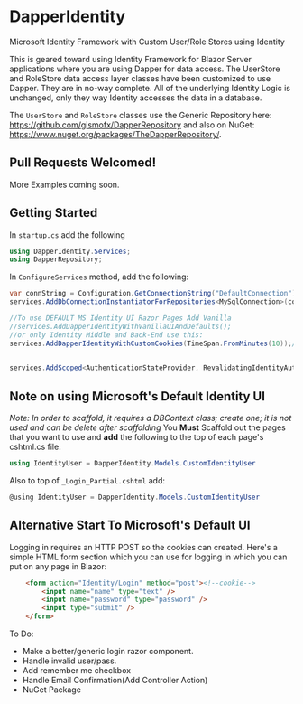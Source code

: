 # DapperIdentity
Microsoft Identity Framework with Custom User/Role Stores using Identity

This is geared toward using Identity Framework for Blazor Server applications where you are using Dapper for data access.
The UserStore and RoleStore data access layer classes have been customized to use Dapper. They are in no-way complete. All of the underlying Identity Logic is unchanged, only they way Identity accesses the data in a database.

The `UserStore` and `RoleStore` classes use the Generic Repository here:
https://github.com/gismofx/DapperRepository and also on NuGet: https://www.nuget.org/packages/TheDapperRepository/.

## Pull Requests Welcomed!

More Examples coming soon.

## Getting Started
In `startup.cs` add the following
```c#
using DapperIdentity.Services;
using DapperRepository;
```

In `ConfigureServices` method, add the following:
```c#
var connString = Configuration.GetConnectionString("DefaultConnection");
services.AddDbConnectionInstantiatorForRepositories<MySqlConnection>(connString);

//To use DEFAULT MS Identity UI Razor Pages Add Vanilla
//services.AddDapperIdentityWithVanillaUIAndDefaults();
//or only Identity Middle and Back-End use this:
services.AddDapperIdentityWithCustomCookies(TimeSpan.FromMinutes(10));//Or however long you want login cookie to last

 
services.AddScoped<AuthenticationStateProvider, RevalidatingIdentityAuthenticationStateProvider<DapperIdentity.Models.CustomIdentityUser>>();
```

## Note on using Microsoft's Default Identity UI
*Note: In order to scaffold, it requires a DBContext class; create one; it is not used and can be delete after scaffolding*
You **Must** Scaffold out the pages that you want to use and **add** the following to the top of each page's cshtml.cs file:  
```c#
using IdentityUser = DapperIdentity.Models.CustomIdentityUser
```

Also to top of `_Login_Partial.cshtml` add:  
```c#
@using IdentityUser = DapperIdentity.Models.CustomIdentityUser
```

## Alternative Start To Microsoft's Default UI
Logging in requires an HTTP POST so the cookies can created.
Here's a simple HTML form section which you can use for logging in which you can put on any page in Blazor:

```html
    <form action="Identity/Login" method="post"><!--cookie-->
        <input name="name" type="text" />
        <input name="password" type="password" />
        <input type="submit" />
    </form> 
```



To Do:
* Make a better/generic login razor component. 
* Handle invalid user/pass. 
* Add remember me checkbox
* Handle Email Confirmation(Add Controller Action)
* NuGet Package
